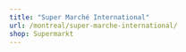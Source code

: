 ```yaml
---
title: "Super Marché International"
url: /montreal/super-marche-international/
shop: Supermarkt
---
```

